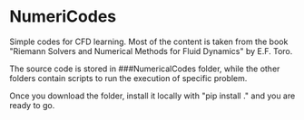 # NumeriCodes
Simple codes for CFD learning. Most of the content is taken from the book "Riemann Solvers and Numerical Methods for Fluid Dynamics" by E.F. Toro.

The source code is stored in ###NumericalCodes folder, while the other folders contain scripts to run the execution of specific problem.

Once you download the folder, install it locally with "pip install ." and you are ready to go.

